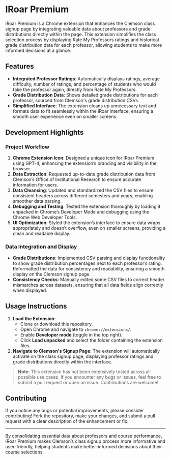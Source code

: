 # **IRoar Premium**

IRoar Premium is a Chrome extension that enhances the Clemson class signup page by integrating valuable data about professors and grade distributions directly within the page. This extension simplifies the class selection process by displaying Rate My Professors ratings and historical grade distribution data for each professor, allowing students to make more informed decisions at a glance.

## **Features**

- **Integrated Professor Ratings**: Automatically displays ratings, average difficulty, number of ratings, and percentage of students who would take the professor again, directly from Rate My Professors.
- **Grade Distribution Data**: Shows detailed grade distributions for each professor, sourced from Clemson's grade distribution CSVs.
- **Simplified Interface**: The extension cleans up unnecessary text and formats data to fit seamlessly within the iRoar interface, ensuring a smooth user experience even on smaller screens.

## **Development Highlights**

### **Project Workflow**

1. **Chrome Extension Icon**: Designed a unique icon for IRoar Premium using GPT-4, enhancing the extension’s branding and visibility in the browser.
2. **Data Extraction**: Requested up-to-date grade distribution data from Clemson’s Office of Institutional Research to ensure accurate information for users.
3. **Data Cleansing**: Updated and standardized the CSV files to ensure consistent headers across different semesters and years, enabling smoother data parsing.
4. **Debugging and Testing**: Tested the extension thoroughly by loading it unpacked in Chrome’s Developer Mode and debugging using the Chrome Web Developer Tools.
5. **UI Optimization**: Styled the extension’s interface to ensure data wraps appropriately and doesn’t overflow, even on smaller screens, providing a clean and readable display.

### **Data Integration and Display**

- **Grade Distributions**: Implemented CSV parsing and display functionality to show grade distribution percentages next to each professor’s rating. Reformatted the data for consistency and readability, ensuring a smooth display on the Clemson signup page.
- **Consistency Checks**: Manually edited some CSV files to correct header mismatches across datasets, ensuring that all data fields align correctly when displayed.

## **Usage Instructions**

1. **Load the Extension**: 
   - Clone or download this repository.
   - Open Chrome and navigate to `chrome://extensions/`.
   - Enable **Developer mode** (toggle in the top right).
   - Click **Load unpacked** and select the folder containing the extension files.
2. **Navigate to Clemson's Signup Page**: The extension will automatically activate on the class signup page, displaying professor ratings and grade distributions directly within the interface.

> **Note**: This extension has not been extensively tested across all possible use cases. If you encounter any bugs or issues, feel free to submit a pull request or open an issue. Contributions are welcome!

## **Contributing**

If you notice any bugs or potential improvements, please consider contributing! Fork the repository, make your changes, and submit a pull request with a clear description of the enhancement or fix.

---

By consolidating essential data about professors and course performance, IRoar Premium makes Clemson’s class signup process more informative and user-friendly, helping students make better-informed decisions about their course selections.

